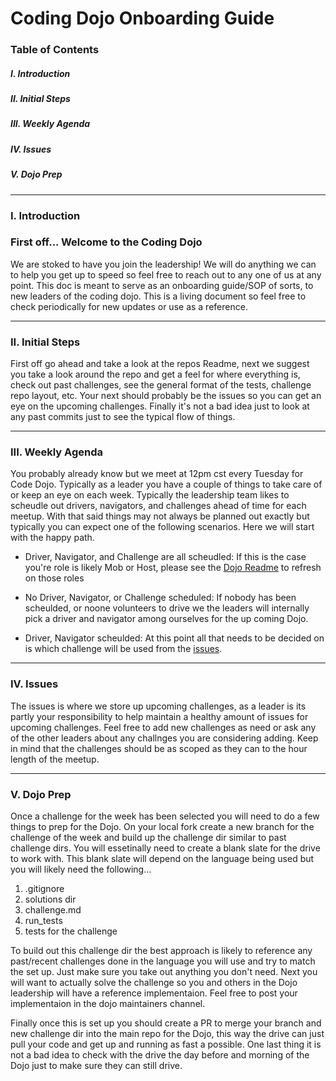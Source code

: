 # Coding Dojo Onboarding Guide

### Table of Contents

##### I. Introduction

##### II. Initial Steps

##### III. Weekly Agenda

##### IV. Issues

##### V. Dojo Prep

---

### I. Introduction

### First off... Welcome to the Coding Dojo

We are stoked to have you join the leadership! We will do anything we can to help you get up to speed so feel free to reach out to any one of us at any point.
This doc is meant to serve as an onboarding guide/SOP of sorts, to new leaders of the coding dojo. This is a living document so feel free to check periodically for new updates or use as a reference.

---

### II. Initial Steps

First off go ahead and take a look at the repos Readme, next we suggest you take a look around the repo and get a feel for where everything is, check out past challenges, see the general format of the tests, challenge repo layout, etc. Your next should probably be the issues so you can get an eye on the upcoming challenges. Finally it's not a bad idea just to look at any past commits just to see the typical flow of things.

---

### III. Weekly Agenda

You probably already know but we meet at 12pm cst every Tuesday for Code Dojo. Typically as a leader you have a couple of things to take care of or keep an eye on each week. Typically the leadership team likes to scheudle out drivers, navigators, and challenges ahead of time for each meetup. With that said things may not always be planned out exactly but typically you can expect one of the following scenarios. Here we will start with the happy path.

- Driver, Navigator, and Challenge are all scheudled: If this is the case you're role is likely Mob or Host, please see the [Dojo Readme](https://github.com/codeconnector/CodingDojo#readme) to refresh on those roles

- No Driver, Navigator, or Challenge scheduled: If nobody has been scheulded, or noone volunteers to drive we the leaders will internally pick a driver and navigator among ourselves for the up coming Dojo.

- Driver, Navigator scheulded: At this point all that needs to be decided on is which challenge will be used from the [issues](https://github.com/codeconnector/CodingDojo/issues).

---

### IV. Issues

The issues is where we store up upcoming challenges, as a leader is its partly your responsibility to help maintain a healthy amount of issues for upcoming challenges. Feel free to add new challenges as need or ask any of the other leaders about any challnges you are considering adding. Keep in mind that the challenges should be as scoped as they can to the hour length of the meetup.

---

### V. Dojo Prep 
Once a challenge for the week has been selected you will need to do a few things to prep for the Dojo. On your local fork create a new branch for the challenge of the week and build up the challenge dir similar to past challenge dirs. You will essetinally need to create a blank slate for the drive to work with. This blank slate will depend on the language being used but you will likely need the following...
1. .gitignore
2. solutions dir
3. challenge.md
4. run_tests
5. tests for the challenge

To build out this challenge dir the best approach is likely to reference any past/recent challenges done in the language you will use and try to match the set up. Just make sure you take out anything you don't need. Next you will want to actually solve the challenge so you and others in the Dojo leadership will have a reference implementaion. Feel free to post your implementaion in the dojo maintainers channel. 

Finally once this is set up you should create a PR to merge your branch and new challenge dir into the main repo for the Dojo, this way the drive can just pull your code and get up and running as fast a possible. One last thing it is not a bad idea to check with the drive the day before and morning of the Dojo just to make sure they can still drive. 
